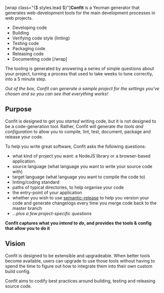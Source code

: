 [wrap class="{$ styles.lead $}"]**Confit** is a Yeoman generator that generates web-development tools for the main development processes in web projects.
- Developing code
- Building
- Verifying code style (linting)
- Testing code
- Packaging code
- Releasing code
- Documenting code
[/wrap]

The tooling is generated by answering a series of simple questions about your project, turning a process that used to take weeks to
tune correctly, into a 5 minute step.
 
*Out of the box, Confit can generate a sample project for the settings you've chosen and so you can see that everything works!*

## Purpose

Confit is designed to get you *started* writing code, but it is not designed to be a code-generation tool. Rather,
Confit will generate *the tools and configuration* to allow you to compile, lint, test, document, package and release your code.

To help you write great software, Confit asks the following questions:
- what kind of project you want: a NodeJS library or a browser-based application.
- source language (what language you want to write your source code with)
- target language (what language you want to compile the code to)
- linting/coding standard
- paths of typical directories, to help organise your code
- the entry-point of your application
- whether you wish to use  [semantic-release](https://github.com/semantic-release/semantic-release) to help you version your code and generate changelogs every time you merge code back to the master branch
- ...*plus a few project-specific questions*

**Confit captures what you *intend to do*, and provides the tools & config that allow you to do it**

## Vision

Confit is designed to be extensible and upgradeable. When better tools become available, users can upgrade
to use those tools without having to spend the time to figure out how to integrate them into their own custom build config.

Confit aims to codify best practices around building, testing and releasing source code.

